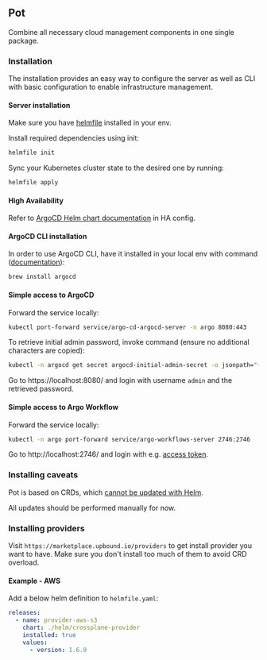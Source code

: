 ## Pot

Combine all necessary cloud management components in one single package.

### Installation

The installation provides an easy way to configure the server as well as CLI with basic configuration to enable infrastructure management.

#### Server installation

Make sure you have [helmfile](https://helmfile.readthedocs.io/en/stable/) installed in your env.

Install required dependencies using init:

```bash
helmfile init
```

Sync your Kubernetes cluster state to the desired one by running:
```bash
helmfile apply
```
#### High Availability

Refer to [ArgoCD Helm chart documentation](https://github.com/argoproj/argo-helm/tree/main/charts/argo-cd#high-availability) in HA config.

#### ArgoCD CLI installation

In order to use ArgoCD CLI, have it installed in your local env with command ([documentation](https://argo-cd.readthedocs.io/en/stable/cli_installation/)):
```bash
brew install argocd
```

#### Simple access to ArgoCD

Forward the service locally:
```bash
kubectl port-forward service/argo-cd-argocd-server -n argo 8080:443
```

To retrieve initial admin password, invoke command (ensure no additional characters are copied):
```bash
kubectl -n argocd get secret argocd-initial-admin-secret -o jsonpath="{.data.password}" | base64 -d
```

Go to https://localhost:8080/ and login with username `admin` and the retrieved password.

#### Simple access to Argo Workflow

Forward the service locally:
```bash
kubectl -n argo port-forward service/argo-workflows-server 2746:2746
```

Go to http://localhost:2746/ and login with e.g. [access token](https://argo-workflows.readthedocs.io/en/release-3.5/access-token/#access-token).

### Installing caveats

Pot is based on CRDs, which [cannot be updated with Helm](https://helm.sh/docs/chart_best_practices/custom_resource_definitions/#some-caveats-and-explanations).

All updates should be performed manually for now.

### Installing providers

Visit `https://marketplace.upbound.io/providers` to get install provider you want to have. Make sure you don't install too much of them to avoid CRD overload.

#### Example - AWS

Add a below helm definition to `helmfile.yaml`:
```yaml
releases:
  - name: provider-aws-s3
    chart: ./helm/crossplane-provider
    installed: true
    values:
      - version: 1.6.0
```
